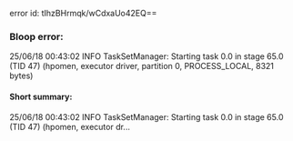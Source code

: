 error id: tIhzBHrmqk/wCdxaUo42EQ==
### Bloop error:

25/06/18 00:43:02 INFO TaskSetManager: Starting task 0.0 in stage 65.0 (TID 47) (hpomen, executor driver, partition 0, PROCESS_LOCAL, 8321 bytes)
#### Short summary: 

25/06/18 00:43:02 INFO TaskSetManager: Starting task 0.0 in stage 65.0 (TID 47) (hpomen, executor dr...